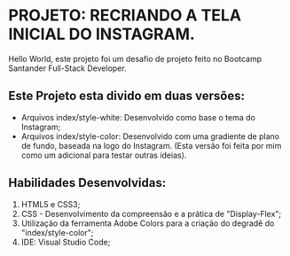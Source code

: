 <h1>PROJETO: RECRIANDO A TELA INICIAL DO INSTAGRAM.</h1>

<p>Hello World, este projeto foi um desafio de projeto feito no Bootcamp Santander Full-Stack Developer.</p>

<h2>Este Projeto esta divido em duas versões:</h2>
<ul>
    <li>Arquivos index/style-white: Desenvolvido como base o tema do Instagram;</li>
    <li>Arquivos index/style-color: Desenvolvido com uma gradiente de plano de fundo, baseada na logo do Instagram. (Esta versão foi feita por mim como um adicional para testar outras ideias).</li>
</ul>

<h2>Habilidades Desenvolvidas:</h2>
 <ol>
    <li>HTML5 e CSS3;</li>
    <li>CSS - Desenvolvimento da compreensão e a prática de "Display-Flex";</li>
    <li>Utilização da ferramenta Adobe Colors para a criação do degradê do "index/style-color";</li>
    <li>IDE: Visual Studio Code;</li>
 </ol>
